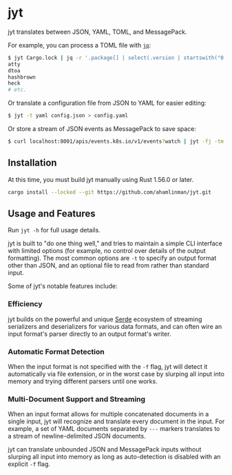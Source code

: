 # jyt

jyt translates between JSON, YAML, TOML, and MessagePack.

For example, you can process a TOML file with [`jq`][jq]:

```sh
$ jyt Cargo.lock | jq -r '.package[] | select(.version | startswith("0.")).name'
atty
dtoa
hashbrown
heck
# etc.
```

Or translate a configuration file from JSON to YAML for easier editing:

```sh
$ jyt -t yaml config.json > config.yaml
```

Or store a stream of JSON events as MessagePack to save space:

```sh
$ curl localhost:8001/apis/events.k8s.io/v1/events?watch | jyt -fj -tm > events.msgpack
```

## Installation

At this time, you must build jyt manually using Rust 1.56.0 or later.

```sh
cargo install --locked --git https://github.com/ahamlinman/jyt.git
```

## Usage and Features

Run `jyt -h` for full usage details.

jyt is built to "do one thing well," and tries to maintain a simple CLI
interface with limited options (for example, no control over details of the
output formatting). The most common options are `-t` to specify an output format
other than JSON, and an optional file to read from rather than standard input.

Some of jyt's notable features include:

### Efficiency

jyt builds on the powerful and unique [Serde][serde] ecosystem of streaming
serializers and deserializers for various data formats, and can often wire an
input format's parser directly to an output format's writer.

### Automatic Format Detection

When the input format is not specified with the `-f` flag, jyt will detect it
automatically via file extension, or in the worst case by slurping all input
into memory and trying different parsers until one works.

### Multi-Document Support and Streaming

When an input format allows for multiple concatenated documents in a single
input, jyt will recognize and translate every document in the input. For
example, a set of YAML documents separated by `---` markers translates to a
stream of newline-delimited JSON documents.

jyt can translate unbounded JSON and MessagePack inputs without slurping all
input into memory as long as auto-detection is disabled with an explicit `-f`
flag.

[jq]: https://stedolan.github.io/jq/
[serde]: https://serde.rs/
